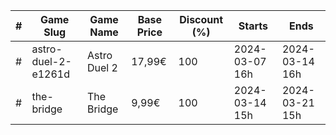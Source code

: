 |#|Game Slug|Game Name|Base Price|Discount (%)|Starts|Ends|
|---|---|---|---|---|---|---|
|#|astro-duel-2-e1261d|Astro Duel 2|17,99€|100|2024-03-07 16h|2024-03-14 16h|
|#|the-bridge|The Bridge|9,99€|100|2024-03-14 15h|2024-03-21 15h|
